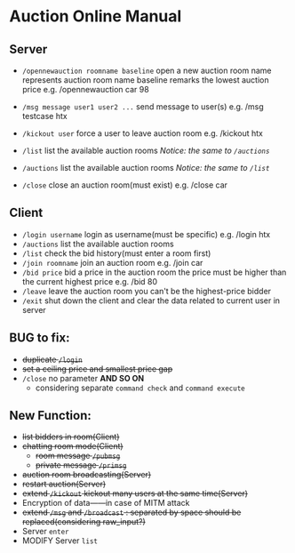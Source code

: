 # Auction Online Manual

## Server

- `/opennewauction roomname baseline`
  open a new auction room
  name represents auction room name
  baseline remarks the lowest auction price
  e.g. /opennewauction car 98

- `/msg message user1 user2 ...`
  send message to user(s)
  e.g. /msg testcase htx
- `/kickout user`
  force a user to leave auction room
  e.g. /kickout htx
- `/list`
  list the available auction rooms
  *Notice: the same to `/auctions`*
- `/auctions`
  list the available auction rooms
  *Notice: the same to `/list`*
- `/close`
  close an auction room(must exist)
  e.g. /close car

## Client

- `/login username`
  login as username(must be specific)
  e.g. /login htx
- `/auctions`
  list the available auction rooms
- `/list`
  check the bid history(must enter a room first)
- `/join roomname`
  join an auction room
  e.g. /join car
- `/bid price`
  bid a price in the auction room
  the price must be higher than the current highest price
  e.g. /bid 80
- `/leave`
  leave the auction room
  you can't be the highest-price bidder
- `/exit`
  shut down the client and clear the data related to current user in server

## BUG to fix:

- ~~duplicate `/login`~~
- ~~set a ceiling price and smallest price gap~~
- `/close` no parameter **AND SO ON**
  - considering separate `command check` and `command execute` 

## New Function:

- ~~list bidders in room(Client)~~
- ~~chatting room mode(Client)~~
  - ~~room message `/pubmsg`~~
  - ~~private message `/primsg`~~
- ~~auction room broadcasting(Server)~~
- ~~restart auction(Server)~~
- ~~extend `/kickout` kickout many users at the same time(Server)~~
- Encryption of data——in case of MITM attack
- ~~extend `/msg` and `/broadcast` : separated by space should be replaced(considering raw_input?)~~
- Server `enter`
- MODIFY Server `list`

